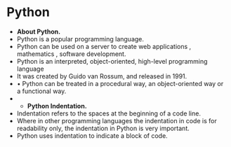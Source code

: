 # Python

- **About Python.**
- Python is a popular programming language.
- Python can be used on a server to create web applications , mathematics , software development.
- Python is an interpreted, object-oriented, high-level programming language
- It was created by Guido van Rossum, and released in 1991.
- • Python can be treated in a procedural way, an object-oriented way or a functional way.
- - **Python Indentation.**
- Indentation refers to the spaces at the beginning of a code line.
- Where in other programming languages the indentation in code is for readability only, the indentation in Python is very important.
- Python uses indentation to indicate a block of code.
